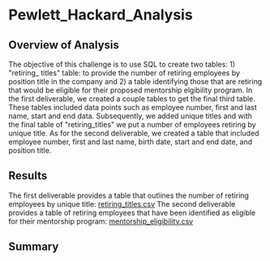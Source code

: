 # Pewlett_Hackard_Analysis

## Overview of Analysis

The objective of this challenge is to use SQL to create two tables: 1) "retiring_ titles" table: to provide the number of retiring employees by position title in the company and 2) a table identifying those that are retiring that would be eligible for their proposed mentorship elgibility program. In the first deliverable, we created a couple tables to get the final third table. These tables included data points such as employee number, first and last name, start and end data. Subsequently, we added unique titles and with the final table of "retiring_titles" we put a number of employees retiring by unique title. As for the second deliverable, we created a table that included employee number, first and last name, birth date, start and end date, and position title.


## Results

The first deliverable provides a table that outlines the number of retiring employees by unique title: [retiring_titles.csv](https://github.com/jzaragoza21/Pewlett_Hackard_Analysis/blob/main/Data/retiring_titles.csv)
The second deliverable provides a table of retiring employees that have been identified as eligible for their mentorship program: [mentorship_eligibility.csv](https://github.com/jzaragoza21/Pewlett_Hackard_Analysis/blob/main/Data/mentorship_eligibility.csv)




## Summary
